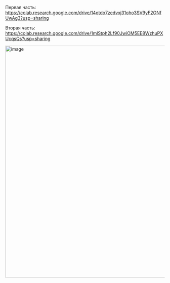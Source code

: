 Первая часть: https://colab.research.google.com/drive/14qtdo7zedvxj31oho3SV9yF2ONfUwAg3?usp=sharing




Вторая часть: https://colab.research.google.com/drive/1mlStph2Lf90JwiOM5EE8WzhuPXUcqsQs?usp=sharing


<img width="733" alt="image" src="https://github.com/npoisoned/Project_Khvostovets/assets/90446751/2123d1f1-69ac-4029-b332-abf73ed89b5c">
